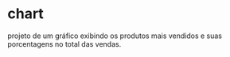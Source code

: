 # chart

projeto de um gráfico exibindo os produtos mais vendidos e suas porcentagens no total das vendas. 
